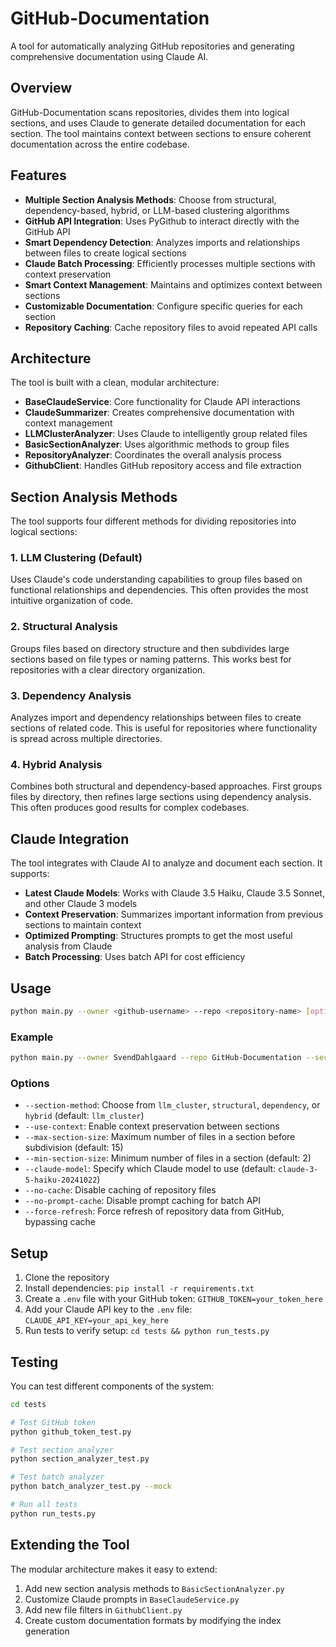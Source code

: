 # GitHub-Documentation

A tool for automatically analyzing GitHub repositories and generating comprehensive documentation using Claude AI.

## Overview

GitHub-Documentation scans repositories, divides them into logical sections, and uses Claude to generate detailed documentation for each section. The tool maintains context between sections to ensure coherent documentation across the entire codebase.

## Features

- **Multiple Section Analysis Methods**: Choose from structural, dependency-based, hybrid, or LLM-based clustering algorithms
- **GitHub API Integration**: Uses PyGithub to interact directly with the GitHub API
- **Smart Dependency Detection**: Analyzes imports and relationships between files to create logical sections
- **Claude Batch Processing**: Efficiently processes multiple sections with context preservation
- **Smart Context Management**: Maintains and optimizes context between sections
- **Customizable Documentation**: Configure specific queries for each section
- **Repository Caching**: Cache repository files to avoid repeated API calls

## Architecture

The tool is built with a clean, modular architecture:

- **BaseClaudeService**: Core functionality for Claude API interactions
- **ClaudeSummarizer**: Creates comprehensive documentation with context management
- **LLMClusterAnalyzer**: Uses Claude to intelligently group related files
- **BasicSectionAnalyzer**: Uses algorithmic methods to group files
- **RepositoryAnalyzer**: Coordinates the overall analysis process
- **GithubClient**: Handles GitHub repository access and file extraction

## Section Analysis Methods

The tool supports four different methods for dividing repositories into logical sections:

### 1. LLM Clustering (Default)

Uses Claude's code understanding capabilities to group files based on functional relationships and dependencies. This often provides the most intuitive organization of code.

### 2. Structural Analysis

Groups files based on directory structure and then subdivides large sections based on file types or naming patterns. This works best for repositories with a clear directory organization.

### 3. Dependency Analysis

Analyzes import and dependency relationships between files to create sections of related code. This is useful for repositories where functionality is spread across multiple directories.

### 4. Hybrid Analysis

Combines both structural and dependency-based approaches. First groups files by directory, then refines large sections using dependency analysis. This often produces good results for complex codebases.

## Claude Integration

The tool integrates with Claude AI to analyze and document each section. It supports:

- **Latest Claude Models**: Works with Claude 3.5 Haiku, Claude 3.5 Sonnet, and other Claude 3 models
- **Context Preservation**: Summarizes important information from previous sections to maintain context
- **Optimized Prompting**: Structures prompts to get the most useful analysis from Claude
- **Batch Processing**: Uses batch API for cost efficiency

## Usage

```bash
python main.py --owner <github-username> --repo <repository-name> [options]
```

### Example

```bash
python main.py --owner SvendDahlgaard --repo GitHub-Documentation --section-method llm_cluster --query "Explain what this section does and how it relates to the rest of the codebase." --use-context
```

### Options

- `--section-method`: Choose from `llm_cluster`, `structural`, `dependency`, or `hybrid` (default: `llm_cluster`)
- `--use-context`: Enable context preservation between sections
- `--max-section-size`: Maximum number of files in a section before subdivision (default: 15)
- `--min-section-size`: Minimum number of files in a section (default: 2)
- `--claude-model`: Specify which Claude model to use (default: `claude-3-5-haiku-20241022`)
- `--no-cache`: Disable caching of repository files
- `--no-prompt-cache`: Disable prompt caching for batch API
- `--force-refresh`: Force refresh of repository data from GitHub, bypassing cache

## Setup

1. Clone the repository
2. Install dependencies: `pip install -r requirements.txt`
3. Create a `.env` file with your GitHub token: `GITHUB_TOKEN=your_token_here`
4. Add your Claude API key to the `.env` file: `CLAUDE_API_KEY=your_api_key_here`
5. Run tests to verify setup: `cd tests && python run_tests.py`

## Testing

You can test different components of the system:

```bash
cd tests

# Test GitHub token
python github_token_test.py

# Test section analyzer
python section_analyzer_test.py

# Test batch analyzer
python batch_analyzer_test.py --mock

# Run all tests
python run_tests.py
```

## Extending the Tool

The modular architecture makes it easy to extend:

1. Add new section analysis methods to `BasicSectionAnalyzer.py`
2. Customize Claude prompts in `BaseClaudeService.py`
3. Add new file filters in `GithubClient.py`
4. Create custom documentation formats by modifying the index generation